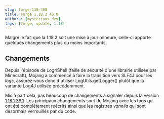 ```yaml
---
slug: forge-118-400
title: Forge 1.18.2 40.0
authors: [mysterious_dev]
tags: [forge, update, 1.18]
---
```


Malgré le fait que la 1.18.2 soit une mise à jour mineure, celle-ci apporte quelques changements plus ou moins importants.

<!--truncate-->

## Changements

Depuis l'épisode de Log4Shell (faille de sécurité d'une librairie utilisée par Minecraft), Mojang a commencé à faire la transition vers SLF4J pour les _logs_, assurez-vous donc d'utiliser LogUtils.getLogger() plutôt que la variante Log4J utilisée précédemment.

Mis à part cela, pas beaucoup de changements à signaler depuis la version [1.18.1 39.1](./2022-03-19-forge-118-391).
Les principaux changements sont de Mojang avec les tags qui ont été complètement réécrits ainsi que les registres _vannila_ qui sont désormais verrouillés par du code.